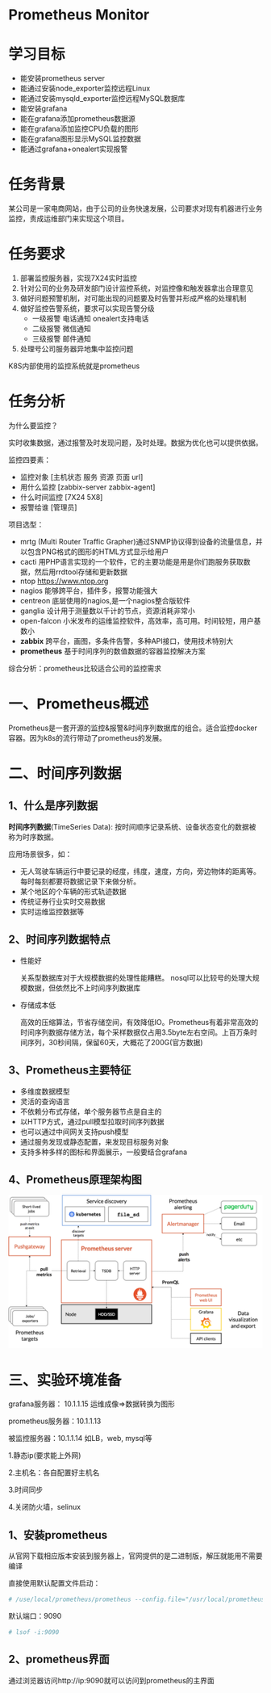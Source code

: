 # Prometheus Monitor

# 学习目标

- 能安装prometheus server
- 能通过安装node_exporter监控远程Linux
- 能通过安装mysqld_exporter监控远程MySQL数据库
- 能安装grafana
- 能在grafana添加prometheus数据源
- 能在grafana添加监控CPU负载的图形
- 能在grafana图形显示MySQL监控数据
- 能通过grafana+onealert实现报警

# 任务背景

某公司是一家电商网站，由于公司的业务快速发展，公司要求对现有机器进行业务监控，责成运维部门来实现这个项目。

# 任务要求

1. 部署监控服务器，实现7X24实时监控
2. 针对公司的业务及研发部门设计监控系统，对监控像和触发器拿出合理意见
3. 做好问题预警机制，对可能出现的问题要及时告警并形成严格的处理机制
4. 做好监控告警系统，要求可以实现告警分级
   - 一级报警   电话通知 onealert支持电话
   - 二级报警  微信通知
   - 三级报警  邮件通知
5. 处理号公司服务器异地集中监控问题

K8S内部使用的监控系统就是prometheus

# 任务分析

为什么要监控？

实时收集数据，通过报警及时发现问题，及时处理。数据为优化也可以提供依据。

监控四要素：

- 监控对象		[主机状态 服务 资源 页面 url]
- 用什么监控            [zabbix-server zabbix-agent]
- 什么时间监控        [7X24   5X8]
- 报警给谁                [管理员]

项目选型：

- mrtg (Multi Router Traffic Grapher)通过SNMP协议得到设备的流量信息，并以包含PNG格式的图形的HTML方式显示给用户
- cacti 用PHP语言实现的一个软件，它的主要功能是用是你们跑服务获取数据，然后用rrdtool存储和更新数据
- ntop https://www.ntop.org
- nagios 能够跨平台，插件多，报警功能强大
- centreon 底层使用的nagios,是一个nagios整合版软件
- ganglia 设计用于测量数以千计的节点，资源消耗非常小
- open-falcon 小米发布的运维监控软件，高效率，高可用。时间较短，用户基数小
- **zabbix** 跨平台，画图，多条件告警，多种API接口，使用技术特别大
- **prometheus** 基于时间序列的数值数据的容器监控解决方案

综合分析：prometheus比较适合公司的监控需求

# 一、Prometheus概述

Prometheus是一套开源的监控&报警&时间序列数据库的组合。适合监控docker容器。因为k8s的流行带动了prometheus的发展。

# 二、时间序列数据

## 1、什么是序列数据

**时间序列数据**(TimeSeries Data): 按时间顺序记录系统、设备状态变化的数据被称为时序数据。

应用场景很多，如：

- 无人驾驶车辆运行中要记录的经度，纬度，速度，方向，旁边物体的距离等。每时每刻都要将数据记录下来做分析。
- 某个地区的个车辆的形式轨迹数据
- 传统证券行业实时交易数据
- 实时运维监控数据等

## 2、时间序列数据特点

- 性能好

  关系型数据库对于大规模数据的处理性能糟糕。 nosql可以比较号的处理大规模数据，但依然比不上时间序列数据库

- 存储成本低

  高效的压缩算法，节省存储空间，有效降低IO。Prometheus有着非常高效的时间序列数据存储方法，每个采样数据仅占用3.5byte左右空间。上百万条时间序列，30秒间隔，保留60天，大概花了200G(官方数据)

## 3、Prometheus主要特征

- 多维度数据模型
- 灵活的查询语言
- 不依赖分布式存储，单个服务器节点是自主的
- 以HTTP方式，通过pull模型拉取时间序列数据
- 也可以通过中间网关支持push模型
- 通过服务发现或静态配置，来发现目标服务对象
- 支持多种多样的图标和界面展示，一般要结合grafana

## 4、Prometheus原理架构图

![](./prometheus_architecture.png)

# 三、实验环境准备

grafana服务器： 10.1.1.15 运维成像=>数据转换为图形

prometheus服务器：10.1.1.13

被监控服务器：10.1.1.14 如LB，web, mysql等

1.静态ip(要求能上外网)

2.主机名：各自配置好主机名

3.时间同步

4.关闭防火墙，selinux

## 1、安装prometheus

从官网下载相应版本安装到服务器上，官网提供的是二进制版，解压就能用不需要编译

直接使用默认配置文件启动：

```bash
# /use/local/prometheus/prometheus --config.file="/usr/local/prometheus/prometheus.yml" &
```

默认端口：9090

```bash
# lsof -i:9090
```

## 2、prometheus界面

通过浏览器访问http://ip:9090就可以访问到prometheus的主界面



